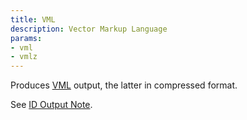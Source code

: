 ```yaml
---
title: VML
description: Vector Markup Language
params:
- vml
- vmlz
---
```

Produces [VML](http://www.w3.org/TR/NOTE-VML) output,
the latter in compressed format.

See [ID Output Note](/docs/outputs/#ID).

